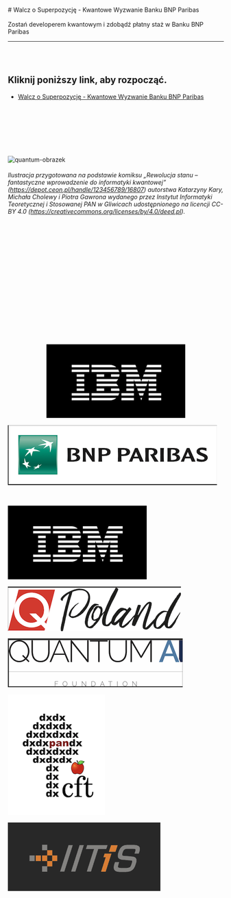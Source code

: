 <br>
# Walcz o Superpozycję - Kwantowe Wyzwanie Banku BNP Paribas
<br>
<br>
Zostań developerem kwantowym i zdobądź płatny staż w Banku BNP Paribas

*****
<br>
<br>





## Kliknij poniższy link, aby rozpocząć.
* [Walcz o Superpozycję - Kwantowe Wyzwanie Banku BNP Paribas](Qchallenge/README.md)  
<br>
<br>
<br>
<br>
<br>
<br>

![quantum-obrazek](/images/q2.png)
###### Ilustracja przygotowana na podstawie komiksu „Rewolucja stanu – fantastyczne wprowadzenie do informatyki kwantowej” (https://depot.ceon.pl/handle/123456789/16807) autorstwa Katarzyny Kary, Michała Cholewy i Piotra Gawrona wydanego przez Instytut Informatyki Teoretycznej i Stosowanej PAN w Gliwicach udostępnionego na licencji CC-BY 4.0 (https://creativecommons.org/licenses/by/4.0/deed.pl).



<br>
<br>
<br>
<br>
<br>
<br>
<br>
<br>
<br>
<br>
<br>
<br>
<br>
<br>
<br>

<span style="display:block;text-align:center">[![logo-ibm](/images/logoibm.png)](https://www.ibm.com/pl-pl)</span>



[![logo-bnp](/images/logobnpparibas.png)](https://www.bnpparibas.pl/)

<br>

[![logo-ibm](/images/logoibm.png)](https://www.ibm.com/pl-pl)
<br>

[![logo-qpoland](/images/logoqpoland.png)](https://qworld.net/qpoland/)
<br>

[![logo-quantumai](/images/logoqai.png)](https://www.qaif.org/)
<br>

[![logo-cft](/images/logocft.png)](https://www.cft.edu.pl/)
<br>

[![logo-cft](/images/logoitis.png)](https://www.iitis.pl/)




<br>
<br>
<br>



